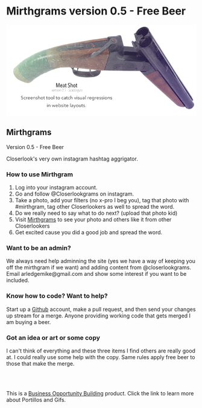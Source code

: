 Mirthgrams version 0.5 - Free Beer 
===========
<img src ="https://raw.githubusercontent.com/ArledgeMike/meatshot/master/images/meat-shot-cover.png" />


<h2>Mirthgrams</h2> <p>Version 0.5 - Free Beer</p>
<p>Closerlook's very own instagram hashtag aggrigator.</p>

<h3>How to use Mirthgram</h3>
<ol>
<li>Log into your instagram account.</li>
<li>Go and follow @Closerlookgrams on instagram.</li>
<li>Take a photo, add your filters (no x-pro I beg you), tag that photo with #mirthgram, tag other Closerlookers as well to spread the word.</li>
<li>Do we really need to say what to do next? (upload that photo kid)</li>
<li>Visit <a href="http://codeandpen.com/mirthgrams">Mirthgrams</a> to see your photo and others like it from other Closerlookers</li>
<li>Get excited cause you did a good job and spread the word.</li>
</ol>

<h3>Want to be an admin?</h3>
<p>We always need help adminning the site (yes we have a way of keeping you off the mirthgram if we want) and adding content from @closerlookgrams. Email arledgemike@gmail.com and show some interest if you want to be included.</p>

<h3>Know how to code? Want to help?</h3>
<p>Start up a <a href="http://github.com">Github</a> account, make a pull request, and then send your changes up stream for a merge. Anyone providing working code that gets merged I am buying a beer.</p>

<h3>Got an idea or art or some copy</h3>
<p>I can't think of everything and these three items I find others are really good at. I could really use some help with the copy. Same rules apply free beer to those that make the merge.</p>

<br/>
<br/>
<p>This is a <a href="http://bobdotbiz.com">Business Opportunity Building</a> product. Click the link to learn more about Portillos and Gifs.</p>